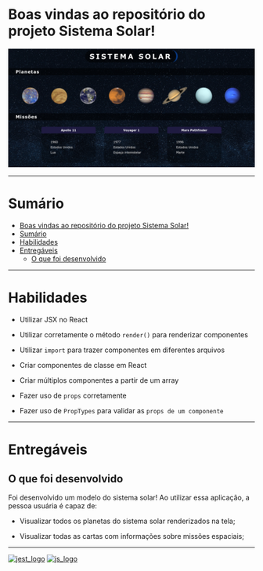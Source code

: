 # Boas vindas ao repositório do projeto Sistema Solar!

<img src="./solar-system-app.png" alt="solar_system">

---

# Sumário

- [Boas vindas ao repositório do projeto Sistema Solar!](#boas-vindas-ao-repositório-do-projeto-sistema-solar)
- [Sumário](#sumário)
- [Habilidades](#habilidades)
- [Entregáveis](#entregáveis)
  - [O que foi desenvolvido](#o-que-foi-desenvolvido)

---

# Habilidades

  * Utilizar JSX no React

  * Utilizar corretamente o método `render()` para renderizar componentes

  * Utilizar `import` para trazer componentes em diferentes arquivos

  * Criar componentes de classe em React

  * Criar múltiplos componentes a partir de um array

  * Fazer uso de `props` corretamente

  * Fazer uso de `PropTypes` para validar as `props de um componente`

---

# Entregáveis

## O que foi desenvolvido

Foi desenvolvido um modelo do sistema solar! Ao utilizar essa aplicação, a pessoa usuária é capaz de:

  * Visualizar todos os planetas do sistema solar renderizados na tela;

  * Visualizar todas as cartas com informações sobre missões espaciais;

---

<div display="inline-block">
  <a href="https://jestjs.io/pt-BR/"><img src="https://img.shields.io/badge/Jest-C21325?style=for-the-badge&logo=jest&logoColor=white" alt="jest_logo" /></a>
  <a href="https://developer.mozilla.org/pt-BR/docs/Web/JavaScript"><img src="https://img.shields.io/badge/JavaScript-323330?style=for-the-badge&logo=javascript&logoColor=F7DF1E" alt="js_logo" /></a>
  <a href="https://www.npmjs.com/"<img src="https://img.shields.io/badge/npm-CB3837?style=for-the-badge&logo=npm&logoColor=white" alt="npm_logo" /></a>
  <a href="https://pt-br.reactjs.org/"<img src="https://img.shields.io/badge/React-20232A?style=for-the-badge&logo=react&logoColor=61DAFB" alt="react_logo" /></a>
</div
